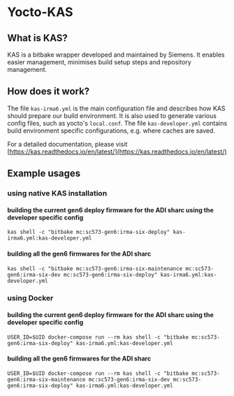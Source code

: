 # Yocto-KAS

## What is KAS?
KAS is a bitbake wrapper developed and maintained by Siemens.
It enables easier management, minimises build setup steps and repository management.

## How does it work?
The file `kas-irma6.yml` is the main configuration file and describes how KAS should prepare our build environment. It is also used to generate various config files, such as yocto's `local.conf`.
The file `kas-developer.yml` contains build environment specific configurations, e.g. where caches are saved.

For a detailed documentation, please visit [https://kas.readthedocs.io/en/latest/](https://kas.readthedocs.io/en/latest/)


## Example usages

### using native KAS installation

#### building the current gen6 deploy firmware for the ADI sharc using the developer specific config
`kas shell -c "bitbake mc:sc573-gen6:irma-six-deploy" kas-irma6.yml:kas-developer.yml`

#### building all the gen6 firmwares for the ADI sharc
`kas shell -c "bitbake mc:sc573-gen6:irma-six-maintenance mc:sc573-gen6:irma-six-dev mc:sc573-gen6:irma-six-deploy" kas-irma6.yml:kas-developer.yml`


### using Docker

#### building the current gen6 deploy firmware for the ADI sharc using the developer specific config
`USER_ID=$UID docker-compose run --rm kas shell -c "bitbake mc:sc573-gen6:irma-six-deploy" kas-irma6.yml:kas-developer.yml`

#### building all the gen6 firmwares for the ADI sharc
`USER_ID=$UID docker-compose run --rm kas shell -c "bitbake mc:sc573-gen6:irma-six-maintenance mc:sc573-gen6:irma-six-dev mc:sc573-gen6:irma-six-deploy" kas-irma6.yml:kas-developer.yml`
